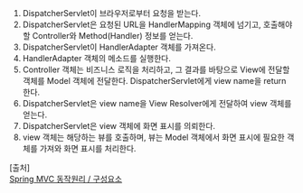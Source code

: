 1. DispatcherServlet이 브라우저로부터 요청을 받는다.
2. DispatcherServlet은 요청된 URL을 HandlerMapping 객체에 넘기고, 호출해야 할 Controller와 Method(Handler) 정보를 얻는다.
3. DispatcherServlet이 HandlerAdapter 객체를 가져온다.
4. HandlerAdapter 객체의 메소드를 실행한다.
5. Controller 객체는 비즈니스 로직을 처리하고, 그 결과를 바탕으로 View에 전달할 객체를 Model 객체에 전달한다. DispatcherServlet에게 view name을 return 한다.
6. DispatcherServlet은 view name을 View Resolver에게 전달하여 view 객체를 얻는다.
7. DispatcherServlet은 view 객체에 화면 표시를 의뢰한다.
8. view 객체는 해당하는 뷰를 호출하며, 뷰는 Model 객체에서 화면 표시에 필요한 객체를 가져와 화면 표시를 처리한다.

[출처]<br>
[Spring MVC 동작원리 / 구성요소](https://starkying.tistory.com/entry/Spring-MVC-%EB%8F%99%EC%9E%91%EC%9B%90%EB%A6%AC-%EA%B5%AC%EC%84%B1%EC%9A%94%EC%86%8C)
